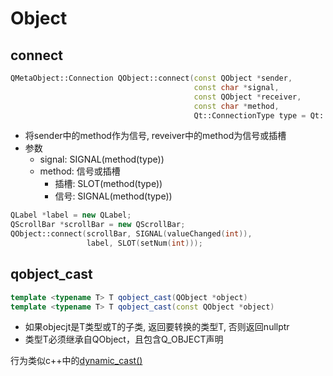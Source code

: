 # Object

## connect

```c++
QMetaObject::Connection QObject::connect(const QObject *sender, 
                                         const char *signal, 
                                         const QObject *receiver, 
                                         const char *method, 
                                         Qt::ConnectionType type = Qt::AutoConnection)
```

- 将sender中的method作为信号, reveiver中的method为信号或插槽
- 参数
  - signal: SIGNAL(method(type))
  - method: 信号或插槽
    - 插槽: SLOT(method(type))
    - 信号: SIGNAL(method(type))

```c++
QLabel *label = new QLabel;
QScrollBar *scrollBar = new QScrollBar;
QObject::connect(scrollBar, SIGNAL(valueChanged(int)), 
                 label, SLOT(setNum(int)));
```

## qobject_cast

```c++
template <typename T> T qobject_cast(QObject *object)
template <typename T> T qobject_cast(const QObject *object)
```

- 如果objecjt是T类型或T的子类, 返回要转换的类型T, 否则返回nullptr
- 类型T必须继承自QObject，且包含Q_OBJECT声明

行为类似c++中的[dynamic_cast()](c++_Convert_Type.md)

